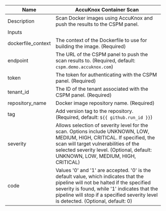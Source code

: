 | Name                   | AccuKnox Container Scan                        |
|------------------------|-------------------------------------------------|
| Description            | Scan Docker images using AccuKnox and push the results to the CSPM panel. |
| Inputs                 |                                                   |
| dockerfile_context     | The context of the Dockerfile to use for building the image. (Required) |
| endpoint               | The URL of the CSPM panel to push the scan results to. (Required, default: `cspm.demo.accuknox.com`) |
| token                  | The token for authenticating with the CSPM panel. (Required) |
| tenant_id              | The ID of the tenant associated with the CSPM panel. (Required) |
| repository_name        | Docker image repository name. (Required) |
| tag                    | Add version tag to the repository. (Required, default: `${{ github.run_id }}`) |
| severity               | Allows selection of severity level for the scan. Options include UNKNOWN, LOW, MEDIUM, HIGH, CRITICAL. If specified, the scan will target vulnerabilities of the selected severity level. (Optional, default: UNKNOWN, LOW, MEDIUM, HIGH, CRITICAL) |
| code                   | Values '0' and '1' are accepted. '0' is the default value, which indicates that the pipeline will not be halted if the specified severity is found, while '1' indicates that the pipeline will stop if a specified severity level is detected. (Optional, default: 0) |   
